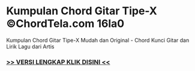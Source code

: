
 # Kumpulan Chord Gitar Tipe-X ©ChordTela.com 16la0


Kumpulan Chord Gitar Tipe-X Mudah dan Original - Chord Kunci Gitar dan Lirik Lagu dari Artis

###  <a href="https://shortlighzx.web.app?sq=Kumpulan Chord Gitar Tipe-X ©ChordTela.com"> >> VERSI LENGKAP KLIK DISINI << </a>
